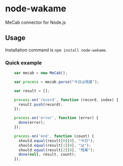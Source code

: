 node-wakame
===========

MeCab connector for Node.js

Usage
-----

Installation command is `npm install node-wakame`.

### Quick example

```javascript
    var mecab = new MeCab();

    var process = mecab.parse("今日は残業");

    var result = [];

    process.on('record', function (record, index) {
      result.push(record);
    });

    process.on('error', function (error) {
      done(error);
    });

    process.on('end', function (count) {
      should.equal(result[0][0], "今日");
      should.equal(result[1][0], "は");
      should.equal(result[2][0], "残業");
      done(null, result, count);
    });
```
